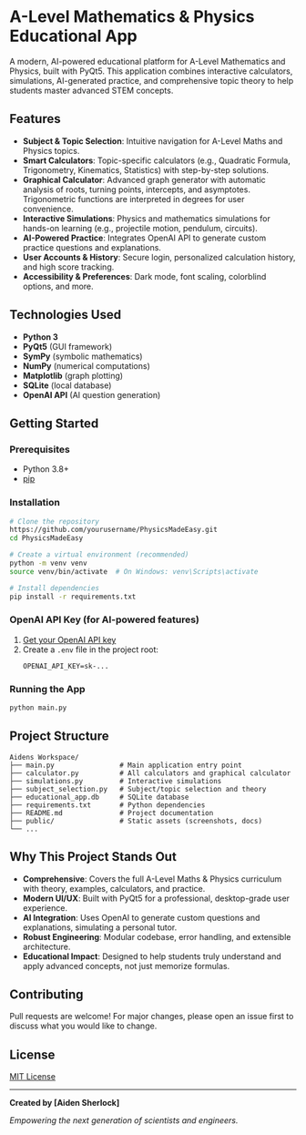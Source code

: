 # A-Level Mathematics & Physics Educational App

A modern, AI-powered educational platform for A-Level Mathematics and Physics, built with PyQt5. This application combines interactive calculators, simulations, AI-generated practice, and comprehensive topic theory to help students master advanced STEM concepts.

## Features

- **Subject & Topic Selection**: Intuitive navigation for A-Level Maths and Physics topics.
- **Smart Calculators**: Topic-specific calculators (e.g., Quadratic Formula, Trigonometry, Kinematics, Statistics) with step-by-step solutions.
- **Graphical Calculator**: Advanced graph generator with automatic analysis of roots, turning points, intercepts, and asymptotes. Trigonometric functions are interpreted in degrees for user convenience.
- **Interactive Simulations**: Physics and mathematics simulations for hands-on learning (e.g., projectile motion, pendulum, circuits).
- **AI-Powered Practice**: Integrates OpenAI API to generate custom practice questions and explanations.
- **User Accounts & History**: Secure login, personalized calculation history, and high score tracking.
- **Accessibility & Preferences**: Dark mode, font scaling, colorblind options, and more.

## Technologies Used

- **Python 3**
- **PyQt5** (GUI framework)
- **SymPy** (symbolic mathematics)
- **NumPy** (numerical computations)
- **Matplotlib** (graph plotting)
- **SQLite** (local database)
- **OpenAI API** (AI question generation)

## Getting Started

### Prerequisites
- Python 3.8+
- [pip](https://pip.pypa.io/en/stable/)

### Installation
```bash
# Clone the repository
https://github.com/yourusername/PhysicsMadeEasy.git
cd PhysicsMadeEasy

# Create a virtual environment (recommended)
python -m venv venv
source venv/bin/activate  # On Windows: venv\Scripts\activate

# Install dependencies
pip install -r requirements.txt
```

### OpenAI API Key (for AI-powered features)
1. [Get your OpenAI API key](https://platform.openai.com/account/api-keys)
2. Create a `.env` file in the project root:
   ```
   OPENAI_API_KEY=sk-...
   ```

### Running the App
```bash
python main.py
```

## Project Structure
```
Aidens Workspace/
├── main.py                # Main application entry point
├── calculator.py          # All calculators and graphical calculator
├── simulations.py         # Interactive simulations
├── subject_selection.py   # Subject/topic selection and theory
├── educational_app.db     # SQLite database
├── requirements.txt       # Python dependencies
├── README.md              # Project documentation
├── public/                # Static assets (screenshots, docs)
└── ...
```

## Why This Project Stands Out
- **Comprehensive**: Covers the full A-Level Maths & Physics curriculum with theory, examples, calculators, and practice.
- **Modern UI/UX**: Built with PyQt5 for a professional, desktop-grade user experience.
- **AI Integration**: Uses OpenAI to generate custom questions and explanations, simulating a personal tutor.
- **Robust Engineering**: Modular codebase, error handling, and extensible architecture.
- **Educational Impact**: Designed to help students truly understand and apply advanced concepts, not just memorize formulas.

## Contributing
Pull requests are welcome! For major changes, please open an issue first to discuss what you would like to change.

## License
[MIT License](LICENSE)

---

**Created by [Aiden Sherlock]**

*Empowering the next generation of scientists and engineers.* 
